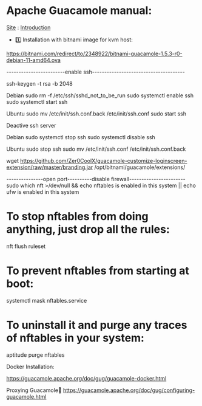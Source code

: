  # Apache Guacamole manual:
 
[Site](https://guacamole.apache.org/)
:
[Introduction](https://guacamole.apache.org/doc/gug/introduction.html#what-is-guacamole)


- 1️⃣ Installation with bitnami image for kvm host:

https://bitnami.com/redirect/to/2348922/bitnami-guacamole-1.5.3-r0-debian-11-amd64.ova









------------------------enable ssh--------------------------------------

ssh-keygen -t rsa -b 2048

Debian
sudo rm -f /etc/ssh/sshd_not_to_be_run
sudo systemctl enable ssh
sudo systemctl start ssh



Ubuntu
sudo mv /etc/init/ssh.conf.back /etc/init/ssh.conf
sudo start ssh


Deactive ssh server

Debian
sudo systemctl stop ssh
sudo systemctl disable ssh


Ubuntu
sudo stop ssh
sudo mv /etc/init/ssh.conf /etc/init/ssh.conf.back

wget https://github.com/Zer0CoolX/guacamole-customize-loginscreen-extension/raw/master/branding.jar 
/opt/bitnami/guacamole/extensions/


---------------open port----------disable firewall-----------------------
sudo which nft >/dev/null && echo nftables is enabled in this system || echo ufw is enabled in this system

# To stop nftables from doing anything, just drop all the rules:
nft flush ruleset

# To prevent nftables from starting at boot:
systemctl mask nftables.service

# To uninstall it and purge any traces of nftables in your system:
aptitude purge nftables


Docker Installation:

https://guacamole.apache.org/doc/gug/guacamole-docker.html



Proxying Guacamole
https://guacamole.apache.org/doc/gug/configuring-guacamole.html















